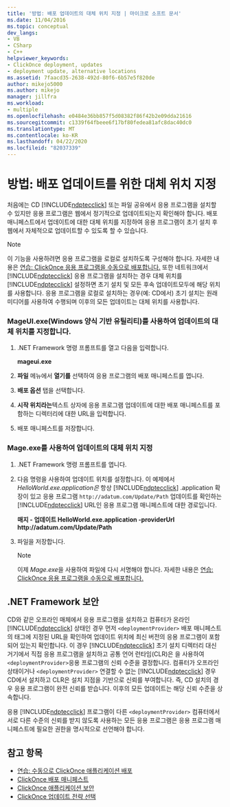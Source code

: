 ```yaml
---
title: '방법: 배포 업데이트의 대체 위치 지정 | 마이크로 소프트 문서'
ms.date: 11/04/2016
ms.topic: conceptual
dev_langs:
- VB
- CSharp
- C++
helpviewer_keywords:
- ClickOnce deployment, updates
- deployment update, alternative locations
ms.assetid: 7faacd35-2638-492d-80f6-6b57e5f820de
author: mikejo5000
ms.author: mikejo
manager: jillfra
ms.workload:
- multiple
ms.openlocfilehash: e0484e36bb857f5d08382f86f42b2e09dda21616
ms.sourcegitcommit: c1339f64fbeee6f17bf80fedea81afc8dac40dc0
ms.translationtype: MT
ms.contentlocale: ko-KR
ms.lasthandoff: 04/22/2020
ms.locfileid: "82037339"
---
```

# <a name="how-to-specify-an-alternate-location-for-deployment-updates"></a>방법: 배포 업데이트를 위한 대체 위치 지정
처음에는 CD [!INCLUDE[ndptecclick](../deployment/includes/ndptecclick_md.md)] 또는 파일 공유에서 응용 프로그램을 설치할 수 있지만 응용 프로그램은 웹에서 정기적으로 업데이트되는지 확인해야 합니다. 배포 매니페스트에서 업데이트에 대한 대체 위치를 지정하여 응용 프로그램이 초기 설치 후 웹에서 자체적으로 업데이트할 수 있도록 할 수 있습니다.

> [!NOTE]
> 이 기능을 사용하려면 응용 프로그램을 로컬로 설치하도록 구성해야 합니다. 자세한 내용은 [연습: ClickOnce 응용 프로그램을 수동으로 배포합니다.](../deployment/walkthrough-manually-deploying-a-clickonce-application.md) 또한 네트워크에서 [!INCLUDE[ndptecclick](../deployment/includes/ndptecclick_md.md)] 응용 프로그램을 설치하는 경우 대체 위치를 [!INCLUDE[ndptecclick](../deployment/includes/ndptecclick_md.md)] 설정하면 초기 설치 및 모든 후속 업데이트모두에 해당 위치를 사용합니다. 응용 프로그램을 로컬로 설치하는 경우(예: CD에서) 초기 설치는 원래 미디어를 사용하여 수행되며 이후의 모든 업데이트는 대체 위치를 사용합니다.

### <a name="specify-an-alternate-location-for-updates-by-using-mageuiexe-windows-forms-based-utility"></a>MageUI.exe(Windows 양식 기반 유틸리티)를 사용하여 업데이트의 대체 위치를 지정합니다.

1. .NET Framework 명령 프롬프트를 열고 다음을 입력합니다.

     **mageui.exe**

2. **파일** 메뉴에서 **열기를** 선택하여 응용 프로그램의 배포 매니페스트를 엽니다.

3. **배포 옵션** 탭을 선택합니다.

4. **시작 위치라는**텍스트 상자에 응용 프로그램 업데이트에 대한 배포 매니페스트를 포함하는 디렉터리에 대한 URL을 입력합니다.

5. 배포 매니페스트를 저장합니다.

### <a name="specify-an-alternate-location-for-updates-by-using-mageexe"></a>Mage.exe를 사용하여 업데이트의 대체 위치 지정

1. .NET Framework 명령 프롬프트를 엽니다.

2. 다음 명령을 사용하여 업데이트 위치를 설정합니다. 이 예제에서 *HelloWorld.exe.application은* 항상 [!INCLUDE[ndptecclick](../deployment/includes/ndptecclick_md.md)] .application 확장이 있고 응용 프로그램 `http://adatum.com/Update/Path` 업데이트를 확인하는 [!INCLUDE[ndptecclick](../deployment/includes/ndptecclick_md.md)] URL인 응용 프로그램 매니페스트에 대한 경로입니다.

    **매지 - 업데이트 HelloWorld.exe.application -providerUrl http:\//adatum.com/Update/Path**

3. 파일을 저장합니다.

   > [!NOTE]
   > 이제 *Mage.exe*을 사용하여 파일에 다시 서명해야 합니다. 자세한 내용은 [연습: ClickOnce 응용 프로그램을 수동으로 배포합니다.](../deployment/walkthrough-manually-deploying-a-clickonce-application.md)

## <a name="net-framework-security"></a>.NET Framework 보안
 CD와 같은 오프라인 매체에서 응용 프로그램을 설치하고 컴퓨터가 온라인 [!INCLUDE[ndptecclick](../deployment/includes/ndptecclick_md.md)] 상태인 경우 먼저 `<deploymentProvider>` 배포 매니페스트의 태그에 지정된 URL을 확인하여 업데이트 위치에 최신 버전의 응용 프로그램이 포함되어 있는지 확인합니다. 이 경우 [!INCLUDE[ndptecclick](../deployment/includes/ndptecclick_md.md)] 초기 설치 디렉터리 대신 거기에서 직접 응용 프로그램을 설치하고 공통 언어 런타임(CLR)은 을 사용하여 `<deploymentProvider>`응용 프로그램의 신뢰 수준을 결정합니다. 컴퓨터가 오프라인 상태이거나 `<deploymentProvider>` 연결할 수 없는 [!INCLUDE[ndptecclick](../deployment/includes/ndptecclick_md.md)] 경우 CD에서 설치하고 CLR은 설치 지점을 기반으로 신뢰를 부여합니다. 즉, CD 설치의 경우 응용 프로그램이 완전 신뢰를 받습니다. 이후의 모든 업데이트는 해당 신뢰 수준을 상속합니다.

 응용 [!INCLUDE[ndptecclick](../deployment/includes/ndptecclick_md.md)] 프로그램이 다른 `<deploymentProvider>` 컴퓨터에서 서로 다른 수준의 신뢰를 받지 않도록 사용하는 모든 응용 프로그램은 응용 프로그램 매니페스트에 필요한 권한을 명시적으로 선언해야 합니다.

## <a name="see-also"></a>참고 항목
- [연습: 수동으로 ClickOnce 애플리케이션 배포](../deployment/walkthrough-manually-deploying-a-clickonce-application.md)
- [ClickOnce 배포 매니페스트](../deployment/clickonce-deployment-manifest.md)
- [ClickOnce 애플리케이션 보안](../deployment/securing-clickonce-applications.md)
- [ClickOnce 업데이트 전략 선택](../deployment/choosing-a-clickonce-update-strategy.md)